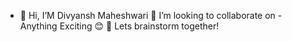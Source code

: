 - 👋 Hi, I’M Divyansh Maheshwari
👯 I’m looking to collaborate on - Anything Exciting 😊
💬 Lets brainstorm together!
